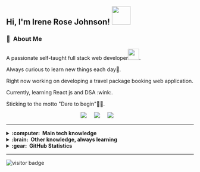 <h2> Hi, I'm Irene Rose Johnson! <img src="https://media.giphy.com/media/mGcNjsfWAjY5AEZNw6/giphy.gif" width="50"></h2>

### :space_invader: &nbsp;About Me
<p>A passionate self-taught full stack web developer<img src="https://media.giphy.com/media/WUlplcMpOCEmTGBtBW/giphy.gif" width="30">. </p>
<p>Always curious to learn new things each day🌱.</p>
<p>Right now working on developing a travel package booking web application.</p>
<p>Currently, learning React js and DSA :wink:.</p>
<p>Sticking to the motto "Dare to begin"🦸‍♀️.</p>

<p align="center">
  <a href="mailto:jirenerose@gmail.com?subject=Olá%20Bruno%20Tacca"><img src="https://img.shields.io/badge/gmail-%23D14836.svg?&style=for-the-badge&logo=gmail&logoColor=white" /></a>&nbsp;&nbsp;&nbsp;&nbsp;
  <a href="https://www.linkedin.com/in/irene-rose-johnson/"><img src="https://img.shields.io/badge/linkedin-%230077B5.svg?&style=for-the-badge&logo=linkedin&logoColor=white" /></a>&nbsp;&nbsp;&nbsp;&nbsp;
  <a href="https://twitter.com/IreneRoseJohns2"><img src="https://img.shields.io/badge/twitter-%231DA1F2.svg?&style=for-the-badge&logo=twitter&logoColor=white" /></a>&nbsp;&nbsp;&nbsp;&nbsp;
</p>

<hr/>

<details>
  <summary><b>:computer: &nbsp;Main tech knowledge</b></summary>
  <br/>

![Java](https://img.shields.io/badge/Java-007396.svg?&style=flat&logo=java&logoColor=white)&nbsp;
![C](https://img.shields.io/badge/C-007396.svg?&style=flat&logo=c&logoColor=white)&nbsp;
![Python](https://img.shields.io/badge/PYTHON-007396.svg?&style=flat&logo=python&logoColor=white)&nbsp;

![HTML5](https://img.shields.io/badge/HTML5-E34F26.svg?&style=flat&logo=html5&logoColor=white)&nbsp;
![CSS3](https://img.shields.io/badge/CSS3-%231572B6.svg?&style=flat&logo=css3&logoColor=white)&nbsp;
![JavaScript](https://img.shields.io/badge/JAVASCRIPT-323330.svg?&style=flat&logo=javascript&logoColor=%23F7DF1E)&nbsp;
![PHP](https://img.shields.io/badge/PHP-777BB4.svg?&style=flat&logo=php&logoColor=white)&nbsp;\
![MySQL](https://img.shields.io/badge/MARIADB-4479A1.svg?&style=flat&logo=mariadb&logoColor=white)&nbsp;

![Django](https://img.shields.io/badge/DJANGO-0095D5.svg?&style=flat&logo=django&logoColor=white)&nbsp;
![React](https://img.shields.io/badge/REACT-0095D5.svg?&style=flat&logo=react&logoColor=white)&nbsp;
![JQuery](https://img.shields.io/badge/JQUERY-0769AD.svg?&style=flat&logo=jquery&logoColor=white)&nbsp;
![AJAX](https://img.shields.io/badge/AJAX-0095D5.svg?&style=flat&logo=ajax&logoColor=white)&nbsp;
![.NET](https://img.shields.io/badge/.NET-4479A1.svg?&style=flat&logo=.net&logoColor=white)&nbsp;

![GCP](https://img.shields.io/badge/GOOGLE%20CLOUD%20PLATAFORM-4285F4.svg?&style=flat&logo=google-cloud&logoColor=white)&nbsp;

![Git](https://img.shields.io/badge/GIT-%23F05033.svg?&style=flat&logo=git&logoColor=white)&nbsp;
![GitHub](https://img.shields.io/badge/GITHUB-%23121011.svg?&style=flat&logo=github&logoColor=white)&nbsp;

![VSCode](https://img.shields.io/badge/VSCODE-007ACC.svg?&style=flat&logo=visual-studio-code)&nbsp;
![Codepen](https://img.shields.io/badge/CODEPEN-007ACC.svg?&style=flat&logo=codepen)&nbsp;

<!-- 
Java, JSF, Primefaces, Angular, Spring, Springboot, JPA/Hibernate. 
Flutter, GetX, BLoC, MobX.
GitHub, GitLab, Docker, Ansible
Kotlin, Firebase.
Ant, Maven, Gradle, 
VSCode, Eclipse, IntelliJ IDEA.
HTML, CSS, JavaScript, TypeScript.
postgresql, pgadmin, mysql, sqlite.
TDD, BDD, DDD
clean architecture, hexagonal architecture, onion architecture, mvc, mvvm.
linux
-->
</details>

<!-- 
jquery, sass
nestjs, nodejs, redis, nginx,
rest, graphql, grpc
apache kafka,
google cloud plataform, google app engine, aws
oracle, mariadb, mongodb, 
Kubernates, puppet, github actions
python, c, cpp, arduino
php, photoshop
blockchain, cryptocurrencies, cryptography, bitcoin, ethereum 
-->

<details>
  <summary><b>:brain: &nbsp;Other knowledge, always learning</b></summary>
  <br/>
  
![Figma](https://img.shields.io/badge/FIGMA-FFC0CB.svg?&style=flat&logo=figma&logoColor=black)&nbsp;
![PHOTOSHOP](https://img.shields.io/badge/PHOTOSHOP-31A8FF.svg?&style=flat&logo=adobe-photoshop&logoColor=white)&nbsp;
![ILLUSTRATOR](https://img.shields.io/badge/ILLUSTRATOR-FFAE1A.svg?&style=flat&logo=adobe-illustrator&logoColor=black)&nbsp;

</details>

<details>
  <summary><b>:gear: &nbsp;GitHub Statistics</b></summary>
  <br/>
    <p align="center">
        <img height="137px" src="https://github-readme-streak-stats.herokuapp.com/?user=IRJ2&hide_border=true&theme=nightowl" />
    </p>
    <p align="center">
        <img height="137px" src="https://github-readme-stats.vercel.app/api?username=IRJ2&hide_title=true&hide_border=true&show_icons=true&include_all_commits=true&count_private=true&line_height=21&theme=nightowl" /> <img height="137px" src="https://github-readme-stats.vercel.app/api/top-langs/?username=IRJ2&hide=html&hide_title=true&hide_border=true&layout=compact&langs_count=8&theme=nightowl" />
    </p>
</details>

<hr/>

<p align="right">

![visitor badge](https://visitor-badge.glitch.me/badge?page_id=IRJ2.visitor-badge&left_color=red&right_color=green) 

</p>


